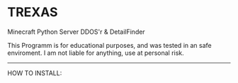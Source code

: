# TREXAS
Minecraft Python Server DDOS'r &amp; DetailFinder

This Programm is for educational purposes, and was tested in an safe enviroment.
I am not liable for anything, use at personal risk.

----

HOW TO INSTALL:

